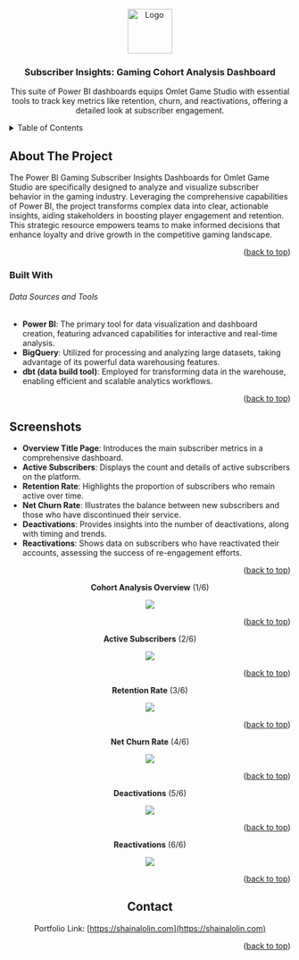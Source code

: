<div id="top"></div>

<!-- PROJECT LOGO -->
<br />
<div align="center">
  <a href="https://github.com/slaisha/power-bi-cohort-analysis">
    <img src="images/orders-order-svgrepo-com.svg" alt="Logo" width="80" height="80">
  </a>

<h3 align="center">Subscriber Insights: Gaming Cohort Analysis Dashboard</h3>

  <p align="center">

This suite of Power BI dashboards equips Omlet Game Studio with essential tools to track key metrics like retention, churn, and reactivations, offering a detailed look at subscriber engagement.

  </p>
</div>



<!-- TABLE OF CONTENTS -->
<details>
  <summary>Table of Contents</summary>
  <ol>
    <li><a href="#about-the-project">About the Project</a></li>
    <li><a href="#built-with">Built With</a></li>
    <li><a href="#screenshots">Screenshots</a></li>
    <li><a href="#contact">Contact</a></li>
  </ol>
</details>



<!-- ABOUT THE PROJECT -->
## About The Project

<!-- [![Product Name Screen Shot][product-screenshot]](https://example.com) -->

The Power BI Gaming Subscriber Insights Dashboards for Omlet Game Studio are specifically designed to analyze and visualize subscriber behavior in the gaming industry. Leveraging the comprehensive capabilities of Power BI, the project transforms complex data into clear, actionable insights, aiding stakeholders in boosting player engagement and retention. This strategic resource empowers teams to make informed decisions that enhance loyalty and drive growth in the competitive gaming landscape.

<p align="right">(<a href="#top">back to top</a>)</p>



### Built With
###### Data Sources and Tools
* **Power BI**: The primary tool for data visualization and dashboard creation, featuring advanced capabilities for interactive and real-time analysis.
* **BigQuery**: Utilized for processing and analyzing large datasets, taking advantage of its powerful data warehousing features.
* **dbt (data build tool)**: Employed for transforming data in the warehouse, enabling efficient and scalable analytics workflows.


<!-- 
* [React.js](https://reactjs.org/)
* [Vue.js](https://vuejs.org/)
* [Angular](https://angular.io/)
* [Svelte](https://svelte.dev/)
* [Laravel](https://laravel.com)
* [Bootstrap](https://getbootstrap.com)
* [JQuery](https://jquery.com) -->

<p align="right">(<a href="#top">back to top</a>)</p>



<!-- SCREENSHOTS -->
## Screenshots


- **Overview Title Page**: Introduces the main subscriber metrics in a comprehensive dashboard.
- **Active Subscribers**: Displays the count and details of active subscribers on the platform.
- **Retention Rate**: Highlights the proportion of subscribers who remain active over time.
- **Net Churn Rate**: Illustrates the balance between new subscribers and those who have discontinued their service.
- **Deactivations**: Provides insights into the number of deactivations, along with timing and trends.
- **Reactivations**: Shows data on subscribers who have reactivated their accounts, assessing the success of re-engagement efforts.


<p align="right">(<a href="#top">back to top</a>)</p>

<!-- Image Stack with GitHub Links -->
<div align="center">

<!-- Image with GitHub Link -->
<b>Cohort Analysis Overview</b> (1/6) 

<div>
  <a href="https://github.com/slaisha/power-bi-cohort-analysis/blob/master/images/Product-Cohort-Analysis-1.png">
    <img src="images/Product-Cohort-Analysis-1.png" style="max-width: 100%; height: auto;">
  </a>
</div>

<p align="right">(<a href="#top">back to top</a>)</p>
<b>Active Subscribers</b>  (2/6) 
<p>
<!-- Image with GitHub Link -->
<div>
  <a href="https://github.com/slaisha/power-bi-cohort-analysis/blob/master/images/Product-Cohort-Analysis-2.png">
    <img src="images/Product-Cohort-Analysis-2.png" style="max-width: 100%; height: auto;">
  </a>
</div>
<p align="right">(<a href="#top">back to top</a>)</p>
<b>Retention Rate</b>  (3/6) 
<p>
<!-- Image with GitHub Link -->
<div>
  <a href="https://github.com/slaisha/power-bi-cohort-analysis/blob/master/images/Product-Cohort-Analysis-3.png">
    <img src="images/Product-Cohort-Analysis-3.png" style="max-width: 100%; height: auto;">
  </a>
</div>
<p align="right">(<a href="#top">back to top</a>)</p>
<b>Net Churn Rate</b>  (4/6) 
<p>
<!-- Image with GitHub Link -->
<div>
  <a href="https://github.com/slaisha/power-bi-cohort-analysis/blob/master/images/Product-Cohort-Analysis-4.png">
    <img src="images/Product-Cohort-Analysis-4.png" style="max-width: 100%; height: auto;">
  </a>
</div> 
<p align="right">(<a href="#top">back to top</a>)</p>


<!-- Image with GitHub Link -->
<b>Deactivations</b>  (5/6) 
<p>
<div>
  <a href="https://github.com/slaisha/power-bi-cohort-analysis/blob/master/images/Product-Cohort-Analysis-5.png">
    <img src="images/Product-Cohort-Analysis-5.png" style="max-width: 100%; height: auto;">
  </a>
</div>
<p align="right">(<a href="#top">back to top</a>)</p>


<!-- Image with GitHub Link -->
<b>Reactivations</b>  (6/6)
<p>
<div>
  <a href="https://github.com/slaisha/power-bi-cohort-analysis/blob/master/images/Product-Cohort-Analysis-6.png">
    <img src="images/Product-Cohort-Analysis-6.png" style="max-width: 100%; height: auto;">
  </a>
</div>
<p align="right">(<a href="#top">back to top</a>)</p>





<!-- CONTACT -->
## Contact

Portfolio Link: [https://shainalolin.com](https://shainalolin.com)

<p align="right">(<a href="#top">back to top</a>)</p>




<!-- MARKDOWN LINKS & IMAGES -->
<!-- https://www.markdownguide.org/basic-syntax/#reference-style-links -->
[contributors-shield]: https://img.shields.io/github/contributors/github_username/repo_name.svg?style=for-the-badge
[contributors-url]: https://github.com/github_username/repo_name/graphs/contributors
[forks-shield]: https://img.shields.io/github/forks/github_username/repo_name.svg?style=for-the-badge
[forks-url]: https://github.com/github_username/repo_name/network/members
[stars-shield]: https://img.shields.io/github/stars/github_username/repo_name.svg?style=for-the-badge
[stars-url]: https://github.com/github_username/repo_name/stargazers
[issues-shield]: https://img.shields.io/github/issues/github_username/repo_name.svg?style=for-the-badge
[issues-url]: https://github.com/github_username/repo_name/issues
[license-shield]: https://img.shields.io/github/license/github_username/repo_name.svg?style=for-the-badge
[license-url]: https://github.com/github_username/repo_name/blob/master/LICENSE.txt
[linkedin-shield]: https://img.shields.io/badge/-LinkedIn-black.svg?style=for-the-badge&logo=linkedin&colorB=555
[linkedin-url]: https://linkedin.com/in/linkedin_username
[product-screenshot]: images/screenshot.png
[s1-screenshot]: images/Saffron-Autos-01.png
